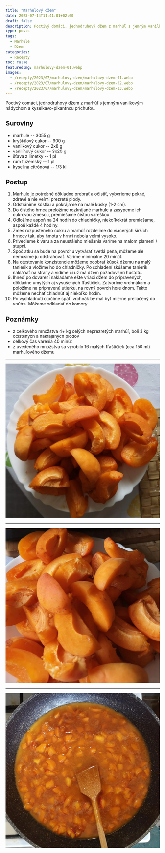 ```yaml
---
title: "Marhuľový džem"
date: 2023-07-14T11:41:01+02:00
draft: false
description: Poctivý domáci, jednodruhový džem z marhúľ s jemným vanilkovým nádychom a kyslo-pikantnou príchuťou.
type: posts
tags:
  - Marhule
  - Džem
categories:
  - Recepty
toc: false
featuredImg: marhulovy-dzem-01.webp
images:
  - /recepty/2023/07/marhulovy-dzem/marhulovy-dzem-01.webp
  - /recepty/2023/07/marhulovy-dzem/marhulovy-dzem-02.webp
  - /recepty/2023/07/marhulovy-dzem/marhulovy-dzem-03.webp
---
```


Poctivý domáci, jednodruhový džem z marhúľ s jemným vanilkovým nádychom a kyselkavo-pikantnou príchuťou.

## Suroviny

- marhule -- 3055 g
- kryštálový cukor -- 900 g
- vanilkový cukor -- 2x8 g
- vanilínový cukor -- 3x20 g
- šťava z limetky -- 1 pl
- rum tuzemský -- 1 pl
- kyselina citrónová -- 1/3 kl

## Postup

1. Marhule je potrebné dôkladne prebrať a očistiť, vyberieme pekné, zdravé a nie veľmi prezreté plody.
2. Odstránime kôstku a pokrájame na malé kúsky (1-2 cm).
3. Do čistého hrnca preložíme rozkrájané marhule a zasypeme ich cukrovou zmesou, premiešame čistou vareškou.
4. Odložíme aspoň na 24 hodín do chladničky, niekoľkokrát premiešame, aspoň každé 4 hodiny.
5. Zmes rozpusteného cukru a marhúľ rozdelíme do viacerých širších hrncov tak, aby hmota v hrnci nebola veľmi vysoko.
6. Privedieme k varu a za neustáleho miešania varíme na malom plameni / stupni.
7. Spočiatku sa bude na povrchu vytvárať svetlá pena, môžeme ale nemusíme ju odstraňovať. Varíme minimálne 20 minút.
8. Na otestovanie konzistencie môžeme odobrať kúsok džemu na malý tanierik a vložíme ho do chladničky. Po schladení skúšame tanierik nakláňať na strany a vidíme či už má džem požadovanú hustotu.
9. Ihneď po dovarení nakladáme ešte vriaci džem do pripravených, dôkladne umytých aj vysušených fľaštičiek. Zatvoríme vrchnákom a položíme na pripravenú utierku, na rovný povrch hore dnom. Takto môžeme nechať chladnúť aj niekoľko hodín.
10. Po vychladnutí otočíme späť, vrchnák by mal byť mierne preliačený do vnútra. Môžeme odkladať do komory.

## Poznámky

- z celkového množstva 4+ kg celých neprezretých marhúľ, boli 3 kg očistených a nakrájaných plodov
- celkový čas varenia 40 minút
- z uvedeného množstva sa vyrobilo 16 malých fľaštičiek (cca 150 ml) marhuľového džemu

---

![Marhuľový džem - plody 01](marhulovy-dzem-01.webp "Marhuľový džem - plody 01 (autor: zwieratko, 2023)")

---

![Marhuľový džem - plody 02](marhulovy-dzem-02.webp "Marhuľový džem - plody 02 (autor: zwieratko, 2023)")

---

![Marhuľový džem - varenie](marhulovy-dzem-03.webp "Marhuľový džem - varenie (autor: zwieratko, 2023)")
